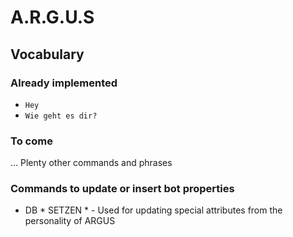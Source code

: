# A.R.G.U.S

## Vocabulary

### Already implemented
* `Hey`
* `Wie geht es dir?`

### To come
... Plenty other commands and phrases

### Commands to update or insert bot properties
- DB * SETZEN *                 - Used for updating special attributes from the personality of ARGUS 
